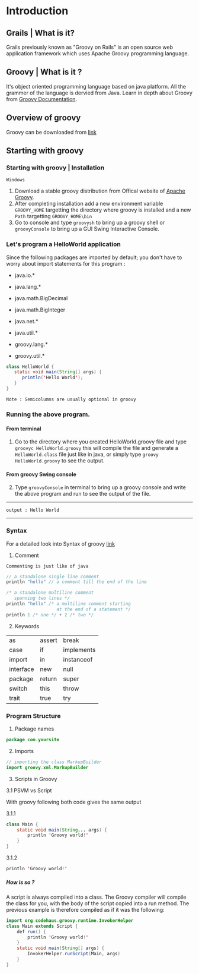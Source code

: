 # Introduction

## Grails | What is it?

Grails previously known as "Groovy on Rails" is an open source web application framework which uses Apache Groovy programming language.

## Groovy | What is it ?

It's object oriented programming language based on java platform. All the grammer of the language is dervied from Java.
Learn in depth about Groovy from [Groovy Documentation](http://groovy-lang.org/documentation.html). 

## Overview of groovy

Groovy can be downloaded from [link](http://groovy-lang.org/download.html)  

## Starting with groovy 

### Starting with groovy | Installation
`Windows`

1. Download a stable groovy distribution from Offical website of [Apache Groovy](http://groovy-lang.org/download.html).
2. After completing installation add a new environment variable `GROOVY_HOME` targetting the directory where groovy is installed and a new `Path` targetting `GROOVY_HOME\bin` 
3. Go to console and type `groovysh` to bring up a groovy shell or `groovyConsole` to bring up a GUI Swing Interactive Console.

### Let's program a HelloWorld application

Since the following packages are imported by default; you don't have to worry about import statements for this program : 


- java.io.*

- java.lang.*

- java.math.BigDecimal

- java.math.BigInteger

- java.net.*

- java.util.*

- groovy.lang.*

- groovy.util.*

```java
class HelloWorld {
   static void main(String[] args) {
      println('Hello World');
   }
}
```

`Note : Semicolumns are usually optional in groovy`

### Running the above program.

#### From terminal 

1. Go to the directory where you created HelloWorld.groovy file and type `groovyc HelloWorld.groovy` this will compile the file and generate a `HelloWorld.class` file just like in java, or simply type `groovy HelloWorld.groovy` to see the output. 

#### From groovy Swing console

2. Type `groovyConsole` in terminal to bring up a groovy console and write the above program and run to see the output of the file.
*********************
`output : Hello World`

----------------------

### Syntax

For a detailed look into Syntax of groovy [link](http://groovy-lang.org/syntax.html)

1. Comment

`Commenting is just like of java`

```Java
// a standalone single line comment
println "hello" // a comment till the end of the line
```

```Java
/* a standalone multiline comment
   spanning two lines */
println "hello" /* a multiline comment starting
                   at the end of a statement */
println 1 /* one */ + 2 /* two */
```


2. Keywords

||||
|-|-|-|
|as|assert|break|
|case|if|implements|
|import|in|instanceof|
|interface|new|null|
|package|return|super|
|switch|this|throw|throws|
|trait|true|try|while

### Program Structure

1. Package names

```Java
package com.yoursite
```

2. Imports

```Java
// importing the class MarkupBuilder
import groovy.xml.MarkupBuilder
```


3. Scripts in Groovy

3.1 PSVM vs Script

With groovy following both code gives the same output

3.1.1 
```Java
class Main {                                    
    static void main(String... args) {          
        println 'Groovy world!'                 
    }
}
```

3.1.2   
```Java
println 'Groovy world!'
```

##### How is so ?

A script is always compiled into a class. The Groovy compiler will compile the class for you, with the body of the script copied into a run method. The previous example is therefore compiled as if it was the following:

```Java
import org.codehaus.groovy.runtime.InvokerHelper
class Main extends Script {                     
    def run() {                                 
        println 'Groovy world!'                 
    }
    static void main(String[] args) {           
        InvokerHelper.runScript(Main, args)     
    }
}
```